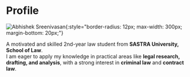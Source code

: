 # Profile  

![Abhishek Sreenivasan](profile.jpg){:style="border-radius: 12px; max-width: 300px; margin-bottom: 20px;"}

A motivated and skilled 2nd-year law student from **SASTRA University, School of Law**.  
I am eager to apply my knowledge in practical areas like **legal research, drafting, and analysis**, with a strong interest in **criminal law** and **contract law**.
